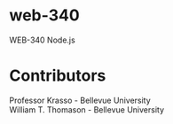 # web-340
WEB-340 Node.js


# Contributors
Professor Krasso    - Bellevue University  
William T. Thomason - Bellevue University
